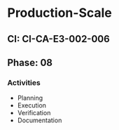 # Production-Scale

## CI: CI-CA-E3-002-006
## Phase: 08

### Activities
- Planning
- Execution
- Verification
- Documentation
